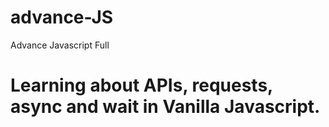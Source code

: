 # advance-JS
Advance Javascript Full


# Learning about APIs, requests, async and wait in Vanilla Javascript.
